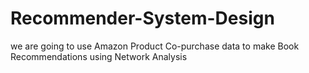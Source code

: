 # Recommender-System-Design
 we are going to use Amazon Product Co-purchase data to make Book Recommendations using Network Analysis
